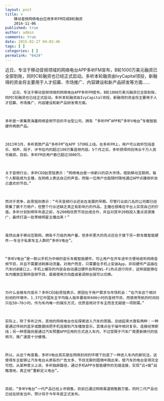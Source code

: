 ```yaml
---
layout: post
title: >
    移动音频网络电台应用多听FM完成B轮融资
    2014-11-06
published: true
author: admin
comments: true
date: 2015-02-27 04:02:46
tags: [ ]
categories: [ ]
permalink: "6424"
---
```


  近日，专注于移动音频领域的网络电台APP多听FM宣布，B轮1000万美元融资已全部到账，同时C轮融资也已经正式启动。多听本轮融资由IvyCapital领投，新融得的资金将主要用于人才招募、市场推广、内容建设和新产品研发等方面……






  
    　　近日，专注于移动音频领域的网络电台APP多听FM宣布，B轮1000万美元融资已全部到账，同时C轮融资也已经正式启动。多听本轮融资由IvyCapital领投，新融得的资金将主要用于人才招募、市场推广、内容建设和新产品研发等方面。
  
  
  
    多听是一家集聚海量网络音频节目的平台型公司，拥有 “多听FM”APP和“多听V电台”车载智能硬件两款产品。
  
  
  
    2013年3月，多听首款产品“多听FM”在APP STORE上线。在多听FM上，用户可以收听包括音乐、相声、段子、评书在内的超过100万集音频内容。5个月之后，多听获得同创伟业千万人民币融资。目前，多听FM总用户数已超过3000万。
  
  
  
    关于音频行业，多听CEO赵思铭表示：“网络电台是一块新兴的巨大市场，借助移动互联网，每个人都能成为主播，在网络上表达自己的声音。而每一位用户也能随时随地通过APP点播收听自己喜欢的节目。”
  
  
  
    而对于竞争，赵思铭则表示：“今天音频行业还处在发展的早期。尽管行业前几名的公司都已经聚集了数千万用户，但整个行业还缺乏真正有影响力的作品，主播也很难在平台上实现自己的价值。多听计划到明年年底之前，与200档优质节目达成合作，并且对其中20档投入重点资源推广，最终打造一批草根明星主播出来！”
  
  
  
    虽然出身于移动互联网，拥有千万级的用户量，但多听更大的亮点还在于旗下另一款车载智能硬件——专注于私家车主人群的“多听V电台”。
  
  
  
    “多听V电台”是一款以手机为中继的音乐车载智能硬件，可让用户在开车途中方便地收听网络音频节目，并且不需要消耗移动流量。对用户而言，只需要在手机上安装App，并将硬件产品插在汽车USB接口上，手机上缓存的内容会自动通过硬件自带的Wi-Fi热点进行同步，这样就能够在车内播放互联网音频节目，直接使用方向盘或者调频台就可以切换。
  
  
  
    为什么会做车内音乐？多听CEO赵思铭表示，原因在于用户需求与市场机会：“在汽车这个相对封闭的环境中，1.37亿中国车主平均每人每年要收听600小时的音频节目，而使用导航的时间则只在50~70小时。作为车内唯一的娱乐方式，优质音频对于车主而言无疑是一项刚需。”
  
  
  
    实际上，除了多听之外，其他的网络电台也在探索进入汽车的思路，总结起来大致有两种：一种是通过传统的蓝牙或数据线把手机连接到汽车播放音乐，其难点在于操作相对复杂、连接经常断线；另一种思路则是通过汽车预置APP应用的方式进入车内，不过受限于汽车厂商更新换代的低频次，推广速度十分缓慢。
  
  
  
    所以，从这个角度看，多听V电台其实是在网络封闭的环境下创造了一种进入车内的新玩法，这使得车主能够让汽车电台从原有的广告太多、节目无聊的困境中跳出来，使汽车的电台变得完全可控。从某种意义上说，多听独辟蹊径，通过手机APP与智能硬件的无缝连接，实现“云+端”战略落地，真正地“重新定义电台”。
  
  
  
    目前，“多听V电台”一代产品已经上市销售，目前已通过网络渠道销售数万套。同时二代产品也已经在研发当中，预计将于今年年底正式发布。
  
